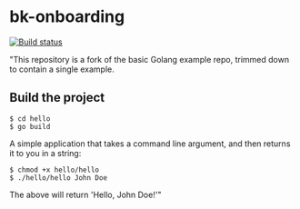 # bk-onboarding

[![Build status](https://badge.buildkite.com/d52f85e06bc83baa524bed54f784f6c7f8da8ea8aac0d7481f.svg)](https://buildkite.com/micaela-sandbox/bk-onboard)

"This repository is a fork of the basic Golang example repo, trimmed down to contain a single example.

## Build the project

```
$ cd hello
$ go build
```

A simple application that takes a command line argument, and then returns it to you in a string:

```
$ chmod +x hello/hello
$ ./hello/hello John Doe
```

The above will return 'Hello, John Doe!'"

